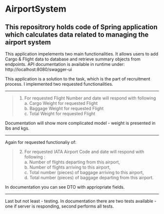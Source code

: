 # AirportSystem
This repositrory holds code of Spring application which calculates data related to managing the airport system
---

This application impelements two main functionalities. It allows users to add Cargo & Flight data to database and retrieve summary objects from endpoints.
API documentation is available in runtime under: http://localhost:8080/swagger-ui

This application is a solution to the task, which is the part of recruitment process. I implemented two requested functionalities.

---
> 1. For requested Flight Number and date will respond with following  
> a. Cargo Weight for requested Flight  
> b. Baggage Weight for requested Flight  
> c. Total Weight for requested Flight  

Documentation will show more complicated model - weight is presented in lbs and kgs.

---
Again for requested functionaliy of:

> 2. For requested IATA Airport Code and date will respond with following :  
> a. Number of flights departing from this airport,  
> b. Number of flights arriving to this airport,  
> c. Total number (pieces) of baggage arriving to this airport,  
> d. Total number (pieces) of baggage departing from this airport.  

In documentation you can see DTO with appriopriate fields.

---
Last but not least - testing.
In documentation there are two tests available - one if server is responding, second performs all tests.
